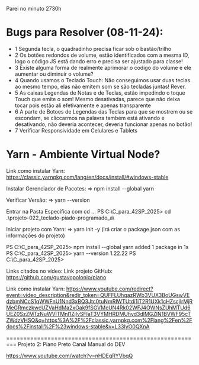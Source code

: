 
Parei no minuto 2730h

# Bugs para Resolver (08-11-24):

- 1 Segunda tecla, o quadradinho precisa ficar sob o bastão/trilho
- 2 Os botões redondos de volume, estão identificados com a mesma ID, logo o código JS está dando erro e precisa ser ajustado para classe!
- 3 Existe alguma forma de realmente aprimorar o codigo do volume e ele aumentar ou diminuir o volume?
- 4 Quando usamos o Teclado Touch: Não conseguimos usar duas teclas ao mesmo tempo, elas não emitem som se são tecladas juntas! Rever.
- 5 As caixas Legendas de Notas e de Teclas, estão impedindo o toque Touch que emite o som! Mesmo desativadas, parece que não deixa tocar pois estão ali efetivamente e apenas transparente
- 6 A parte de Botoes de Legendas das Teclas para que se mostrem ou se escondam, se cliccarmos na palavra também está ativando e desativando, não deveria acontecer, deveria funcionar apenas no botão!
- 7 Verificar Responsividade em Celulares e Tablets



# Yarn - Ambiente Virtual Node?

Link como instalar Yarn:
https://classic.yarnpkg.com/lang/en/docs/install/#windows-stable

Instalar Gerenciador de Pacotes:
=> npm install --global yarn

Verificar Versão:
=> yarn --version

Entrar na Pasta Específica com cd ...
PS C:\C_para_42SP_2025> cd .\projeto-022_teclado-piado-programado_a\

Iniciar projeto com Yarn:
=> yarn init -y
(irá criar o package.json com as informações do projeto)





PS C:\C_para_42SP_2025> npm install --global yarn
added 1 package in 1s
PS C:\C_para_42SP_2025> yarn --version
1.22.22
PS C:\C_para_42SP_2025> 






Links citados no vídeo:
Link projeto GitHub: https://github.com/gustavopolonio/piano

Link como instalar Yarn: https://www.youtube.com/redirect?event=video_description&redir_token=QUFFLUhqazRWb3VUX3BoUGswVEdzbmNCcS1qWWFnU1Nnd3xBQ3Jtc0tuNmRlWTUtdi1iT2R1UXk1cHZscjlrMjRMeGRmczkwcUZVaHdMa2xOak9fSGVMcUN4Rk02WFJ4OWNsZUhMTUd6UEZ0SzZMTzNuWVlTMnl1ZjlvSFlaT3VYMHRDMUhyd3dlMGZlN1BVWF95cTZWdzVHSQ&q=https%3A%2F%2Fclassic.yarnpkg.com%2Flang%2Fen%2Fdocs%2Finstall%2F%23windows-stable&v=L33IyO0QXnA


=========================================================
Projeto 2: Piano Preto
Canal Manual do DEV

https://www.youtube.com/watch?v=nHDEgRYVbqQ
